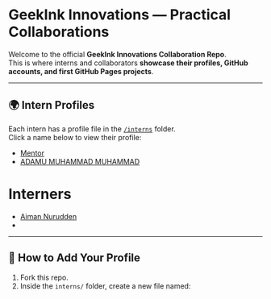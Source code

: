 # GeekInk Innovations — Practical Collaborations

Welcome to the official **GeekInk Innovations Collaboration Repo**.  
This is where interns and collaborators **showcase their profiles, GitHub accounts, and first GitHub Pages projects**.  

---

## 🌍 Intern Profiles

Each intern has a profile file in the [`/interns`](./interns) folder.  
Click a name below to view their profile:  

- [Mentor](./interns/AdamsGeeky.md)  
- [ADAMU MUHAMMAD MUHAMMAD](./interns/AdamsGeeky.md)
  
# Interners
- [Aiman Nurudden](./interns/aimannurudden.md)
- []()

---

## 🚀 How to Add Your Profile

1. Fork this repo.  
2. Inside the `interns/` folder, create a new file named:  
